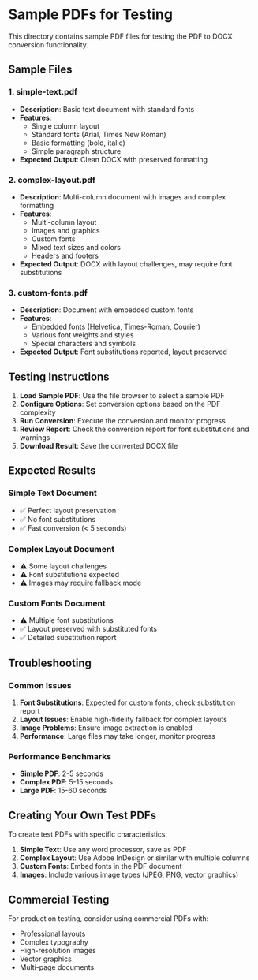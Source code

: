 # Sample PDFs for Testing

This directory contains sample PDF files for testing the PDF to DOCX conversion functionality.

## Sample Files

### 1. simple-text.pdf
- **Description**: Basic text document with standard fonts
- **Features**: 
  - Single column layout
  - Standard fonts (Arial, Times New Roman)
  - Basic formatting (bold, italic)
  - Simple paragraph structure
- **Expected Output**: Clean DOCX with preserved formatting

### 2. complex-layout.pdf
- **Description**: Multi-column document with images and complex formatting
- **Features**:
  - Multi-column layout
  - Images and graphics
  - Custom fonts
  - Mixed text sizes and colors
  - Headers and footers
- **Expected Output**: DOCX with layout challenges, may require font substitutions

### 3. custom-fonts.pdf
- **Description**: Document with embedded custom fonts
- **Features**:
  - Embedded fonts (Helvetica, Times-Roman, Courier)
  - Various font weights and styles
  - Special characters and symbols
- **Expected Output**: Font substitutions reported, layout preserved

## Testing Instructions

1. **Load Sample PDF**: Use the file browser to select a sample PDF
2. **Configure Options**: Set conversion options based on the PDF complexity
3. **Run Conversion**: Execute the conversion and monitor progress
4. **Review Report**: Check the conversion report for font substitutions and warnings
5. **Download Result**: Save the converted DOCX file

## Expected Results

### Simple Text Document
- ✅ Perfect layout preservation
- ✅ No font substitutions
- ✅ Fast conversion (< 5 seconds)

### Complex Layout Document
- ⚠️ Some layout challenges
- ⚠️ Font substitutions expected
- ⚠️ Images may require fallback mode

### Custom Fonts Document
- ⚠️ Multiple font substitutions
- ✅ Layout preserved with substituted fonts
- ✅ Detailed substitution report

## Troubleshooting

### Common Issues
1. **Font Substitutions**: Expected for custom fonts, check substitution report
2. **Layout Issues**: Enable high-fidelity fallback for complex layouts
3. **Image Problems**: Ensure image extraction is enabled
4. **Performance**: Large files may take longer, monitor progress

### Performance Benchmarks
- **Simple PDF**: 2-5 seconds
- **Complex PDF**: 5-15 seconds
- **Large PDF**: 15-60 seconds

## Creating Your Own Test PDFs

To create test PDFs with specific characteristics:

1. **Simple Text**: Use any word processor, save as PDF
2. **Complex Layout**: Use Adobe InDesign or similar with multiple columns
3. **Custom Fonts**: Embed fonts in the PDF document
4. **Images**: Include various image types (JPEG, PNG, vector graphics)

## Commercial Testing

For production testing, consider using commercial PDFs with:
- Professional layouts
- Complex typography
- High-resolution images
- Vector graphics
- Multi-page documents
